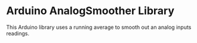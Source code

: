 # Arduino AnalogSmoother Library

This Arduino library uses a running average to smooth out an analog inputs
readings.
